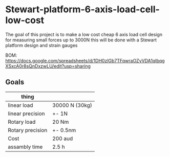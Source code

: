 # Stewart-platform-6-axis-load-cell-low-cost

 The goal of this project is to make a low cost cheap 6 axis load cell design for measuring small forces up to 3000N this will be done with a Stewart platform design and strain gauges

 BOM: https://docs.google.com/spreadsheets/d/1DH0zlGb7TFqwraOZyVDA1qlbqgXSxcA0r8sQnDxzwLU/edit?usp=sharing 

## **Goals**

| thing            |                |
| ---------------- | -------------- |
| linear load      | 30000 N (30kg) |
| linear precision | +- 1N          |
| Rotary load      | 20 Nm          |
| Rotary precision | +- 0.5nm       |
| Cost             | 200 aud        |
| assambly time    | 2.5 h          |


